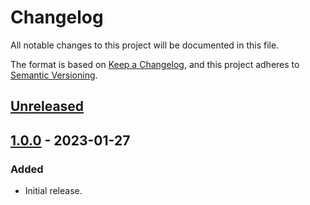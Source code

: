 # Changelog
All notable changes to this project will be documented in this file.

The format is based on [Keep a Changelog](https://keepachangelog.com/en/1.0.0/),
and this project adheres to [Semantic Versioning](https://semver.org/spec/v2.0.0.html).

## [Unreleased]

## [1.0.0] - 2023-01-27
### Added
- Initial release.

[Unreleased]: https://github.com/supernovus/lum.web-user-data.js/compare/v1.0.0...HEAD
[1.0.0]: https://github.com/supernovus/lum.web-user-data.js/releases/tag/v1.0.0

